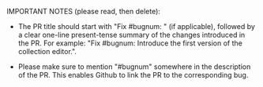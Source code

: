 IMPORTANT NOTES (please read, then delete):

* The PR title should start with "Fix #bugnum: " (if applicable), followed by a clear one-line present-tense summary of the changes introduced in the PR. For example: "Fix #bugnum: Introduce the first version of the collection editor.".

* Please make sure to mention "#bugnum" somewhere in the description of the PR. This enables Github to link the PR to the corresponding bug.

